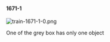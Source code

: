 #### 1671-1
![train-1671-1-0.png](https://github.com/lil-lab/nlvr/raw/master/nlvr/train/images/14/train-1671-1-0.png "train-1671-1-0.png")

One of the grey box has only one object
